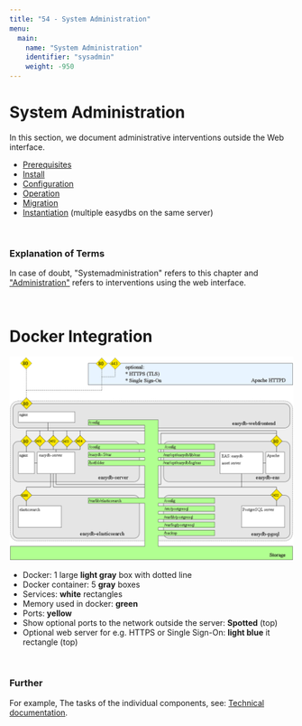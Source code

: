 ```yaml
---
title: "54 - System Administration"
menu:
  main:
    name: "System Administration"
    identifier: "sysadmin"
    weight: -950
---
```

# System Administration

In this section, we document administrative interventions outside the Web interface.


* [Prerequisites](requirements)
* [Install](installation)
* [Configuration](configuration)
* [Operation](operations)
* [Migration](migration)
* [Instantiation](installation/instances) (multiple easydbs on the same server)

&nbsp;

### Explanation of Terms

In case of doubt, "Systemadministration" refers to this chapter and ["Administration"](../webfrontend/administration) refers to interventions using the web interface.

&nbsp;

# Docker Integration
![Docker Integration](easydb5_docker_architecture_en.png)

* Docker: 1 large **light gray** box with dotted line
* Docker container: 5 **gray** boxes
* Services: **white**  rectangles
* Memory used in docker: **green**
* Ports: **yellow**
* Show optional ports to the network outside the server: **Spotted** (top)
* Optional web server for e.g. HTTPS or Single Sign-On: **light blue** it rectangle (top)

&nbsp;

### Further
For example, The tasks of the individual components, see: [Technical documentation](../technical).

&nbsp;
